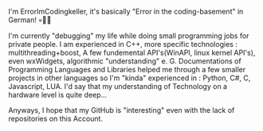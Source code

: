 I'm ErrorImCodingkeller, it's basically "Error in the coding-basement" in German!
💀👨‍💻

I'm currently "debugging" my life while doing small programming jobs for private people.
I am experienced in C++, more specific technologies : multithreading+boost, A few fundemental API's(WinAPI, linux kernel API's), even wxWidgets,
algorithmic "understanding" e. G. 
Documentations of Programming Languages and Libraries helped me through a few smaller projects in other languages 
so I'm "kinda" experienced in : Python, C#, C, Javascript, LUA. 
I'd say that my understanding of Technology on a hardware level is quite deep...

Anyways, I hope that my GitHub is "interesting" even with the lack of repositories on this Account.
